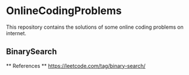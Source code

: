 # OnlineCodingProblems
This repository contains the solutions of some online coding problems on internet.

## BinarySearch
** References **
https://leetcode.com/tag/binary-search/